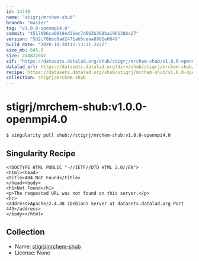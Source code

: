 ```yaml
---
id: 14748
name: "stigrj/mrchem-shub"
branch: "master"
tag: "v1.0.0-openmpi4.0"
commit: "4517096ca0918ed31ec7d663b368ba196138ba27"
version: "5d2c78bbd0ad2471ab5ceaa8992e0049"
build_date: "2020-10-28T12:13:31.243Z"
size_mb: 645.0
size: 244822047
sif: "https://datasets.datalad.org/shub/stigrj/mrchem-shub/v1.0.0-openmpi4.0/2020-10-28-4517096c-5d2c78bb/5d2c78bbd0ad2471ab5ceaa8992e0049.sif"
datalad_url: https://datasets.datalad.org?dir=/shub/stigrj/mrchem-shub/v1.0.0-openmpi4.0/2020-10-28-4517096c-5d2c78bb/
recipe: https://datasets.datalad.org/shub/stigrj/mrchem-shub/v1.0.0-openmpi4.0/2020-10-28-4517096c-5d2c78bb/Singularity
collection: stigrj/mrchem-shub
---
```


# stigrj/mrchem-shub:v1.0.0-openmpi4.0

```bash
$ singularity pull shub://stigrj/mrchem-shub:v1.0.0-openmpi4.0
```

## Singularity Recipe

```singularity
<!DOCTYPE HTML PUBLIC "-//IETF//DTD HTML 2.0//EN">
<html><head>
<title>404 Not Found</title>
</head><body>
<h1>Not Found</h1>
<p>The requested URL was not found on this server.</p>
<hr>
<address>Apache/2.4.38 (Debian) Server at datasets.datalad.org Port 443</address>
</body></html>
```

## Collection

 - Name: [stigrj/mrchem-shub](https://github.com/stigrj/mrchem-shub)
 - License: None


